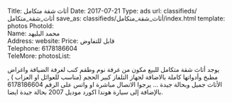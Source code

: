 Title:          أثاث شقة متكامل 
Date:           2017-07-21
Type:           ads
url:            classifieds/أثاث_شقة_متكامل
save_as:        classifieds/أثاث_شقة_متكامل/index.html
template:       photos
PhotoId:        
Name:           محمد البليهد     
Address:
website:
Price:          قابل للتفاوض   
Telephone:      6178186604     
TeleMore:
photosList:     

يوجد أثاث شقة متكامل للبيع مكون من غرفة نوم وطقم كنب لغرفة الضيافة واغراض مطبخ وأدواتها كاملة بالاضافة لجهاز التلفاز كبير الحجم (مناسب للعوائل او العزاب ) , الأثاث جميل وبحالة جيدة ... يرجوا الاتصال مباشرة او واتس على الرقم 6178186604   بالإضافة إلى سيارة هوندا اكورد موديل 2007 بحالة جيدة ايضا.
